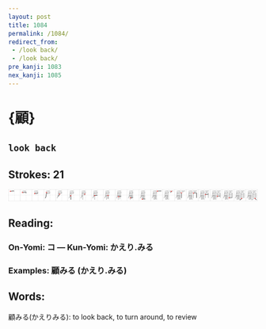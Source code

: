 ```yaml
---
layout: post
title: 1084
permalink: /1084/
redirect_from:
 - /look back/
 - /look back/
pre_kanji: 1083
nex_kanji: 1085
---
```


# {顧}

## `look back`

## Strokes: 21

<div class="stroke"><img src="../images/E9A1A7.png" /></div>

## Reading:

### On-Yomi: コ &mdash; Kun-Yomi: かえり.みる

### Examples: 顧みる (かえり.みる)

## Words:

顧みる(かえりみる): to look back, to turn around, to review
